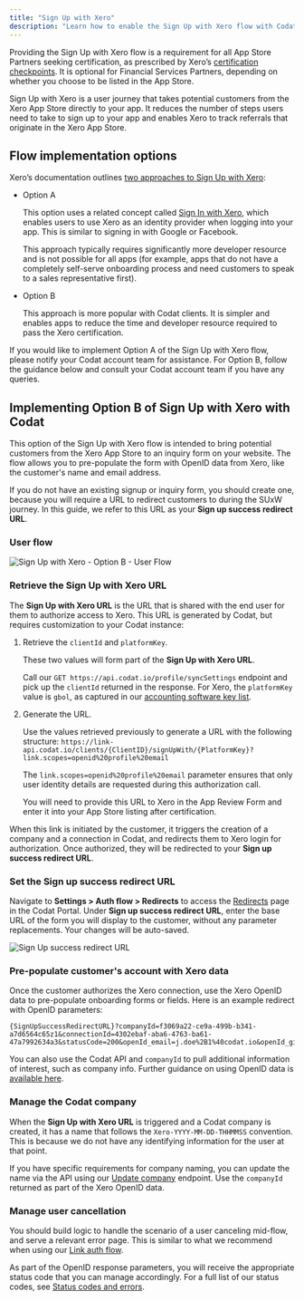 ```yaml
---
title: "Sign Up with Xero"
description: "Learn how to enable the Sign Up with Xero flow with Codat to support your app's certification"
---
```


Providing the Sign Up with Xero flow is a requirement for all App Store Partners seeking certification, as prescribed by Xero’s [certification checkpoints](https://developer.xero.com/documentation/xero-app-store/app-partner-guides/certification-checkpoints/#required-for-all-integrations). It is optional for Financial Services Partners, depending on whether you choose to be listed in the App Store. 

Sign Up with Xero is a user journey that takes potential customers from the Xero App Store directly to your app. It reduces the number of steps users need to take to sign up to your app and enables Xero to track referrals that originate in the Xero App Store.

## Flow implementation options

Xero’s documentation outlines [two approaches to Sign Up with Xero](https://developer.xero.com/documentation/xero-app-store/app-partner-guides/sign-up):

* Option A  

  This option uses a related concept called [Sign In with Xero](https://developer.xero.com/documentation/xero-app-store/app-partner-guides/sign-in), which enables users to use Xero as an identity provider when logging into your app. This is similar to signing in with Google or Facebook. 
  
  This approach typically requires significantly more developer resource and is not possible for all apps (for example, apps that do not have a completely self-serve onboarding process and need customers to speak to a sales representative first).
 
* Option B
  
  This approach is more popular with Codat clients. It is simpler and enables apps to reduce the time and developer resource required to pass the Xero certification.

If you would like to implement Option A of the Sign Up with Xero flow, please notify your Codat account team for assistance. For Option B, follow the guidance below and consult your Codat account team if you have any queries.

## Implementing Option B of Sign Up with Xero with Codat

This option of the Sign Up with Xero flow is intended to bring potential customers from the Xero App Store to an inquiry form on your website. The flow allows you to pre-populate the form with OpenID data from Xero, like the customer's name and email address. 

If you do not have an existing signup or inquiry form, you should create one, because you will require a URL to redirect customers to during the SUxW journey. In this guide, we refer to this URL as your **Sign up success redirect URL**.

### User flow

![Sign Up with Xero - Option B - User Flow](/img/integrations/accounting/xero/Sign-Up-with-Xero-Option-B-User-Flow.png)

### Retrieve the Sign Up with Xero URL

The **Sign Up with Xero URL** is the URL that is shared with the end user for them to authorize access to Xero. This URL is generated by Codat, but requires customization to your Codat instance: 

1. Retrieve the `clientId` and `platformKey`.

   These two values will form part of the **Sign Up with Xero URL**. 

   Call our `GET https://api.codat.io/profile/syncSettings` endpoint and pick up the `clientId` returned in the response. For Xero, the `platformKey` value is `gbol`, as captured in our [accounting software key list](/integrations/accounting/overview#platform-keys). 
   
2. Generate the URL.

   Use the values retrieved previously to generate a URL with the following structure: `https://link-api.codat.io/clients/{ClientID}/signUpWith/{PlatformKey}?link.scopes=openid%20profile%20email`  

   The `link.scopes=openid%20profile%20email` parameter ensures that only user identity details are requested during this authorization call.

   You will need to provide this URL to Xero in the App Review Form and enter it into your App Store listing after certification.

When this link is initiated by the customer, it triggers the creation of a company and a connection in Codat, and redirects them to Xero login for authorization. Once authorized, they will be redirected to your **Sign up success redirect URL**.

### Set the Sign up success redirect URL

Navigate to **Settings > Auth flow > Redirects** to access the [Redirects](https://app.codat.io/settings/redirects) page in the Codat Portal. Under **Sign up success redirect URL**, enter the base URL of the form you will display to the customer, without any parameter replacements. Your changes will be auto-saved.

![Sign Up success redirect URL](/img/integrations/accounting/xero/Sign-up-success-redirect.png)

### Pre-populate customer's account with Xero data 

Once the customer authorizes the Xero connection, use the Xero OpenID data to pre-populate onboarding forms or fields. Here is an example redirect with OpenID parameters:

```http
{SignUpSuccessRedirectURL}?companyId=f3069a22-ce9a-499b-b341-a7d6564c65z1&connectionId=4302ebaf-aba6-4763-ba61-47a7992634a3&statusCode=200&openId_email=j.doe%2B1%40codat.io&openId_given_name=John&openId_family_name=Doe
```  

You can also use the Codat API and `companyId` to pull additional information of interest, such as company info. Further guidance on using OpenID data is [available here](/auth-flow/customize/use-openid-connect). 

### Manage the Codat company

When the **Sign Up with Xero URL** is triggered and a Codat company is created, it has a name that follows the `Xero-YYYY-MM-DD-THHMMSS` convention. This is because we do not have any identifying information for the user at that point.

If you have specific requirements for company naming, you can update the name via the API using our [Update company](/platform-api#/operations/update-company) endpoint. Use the `companyId` returned as part of the Xero OpenID data. 

### Manage user cancellation

You should build logic to handle the scenario of a user canceling mid-flow, and serve a relevant error page. This is similar to what we recommend when using our [Link auth flow](/auth-flow/overview). 

As part of the OpenID response parameters, you will receive the appropriate status code that you can manage accordingly. For a full list of our status codes, see [Status codes and errors](/using-the-api/errors).
